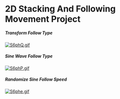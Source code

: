 # 2D Stacking And Following Movement Project

<h5>Transform Follow Type</h5>

[![S6phQ.gif](https://s6.gifyu.com/images/S6phQ.gif)](https://gifyu.com/image/S6phQ)

<h5>Sine Wave Follow Type</h5>

[![S6phP.gif](https://s6.gifyu.com/images/S6phP.gif)](https://gifyu.com/image/S6phP)

<h5>Randomize Sine Follow Speed</h5>

[![S6phe.gif](https://s6.gifyu.com/images/S6phe.gif)](https://gifyu.com/image/S6phe)
